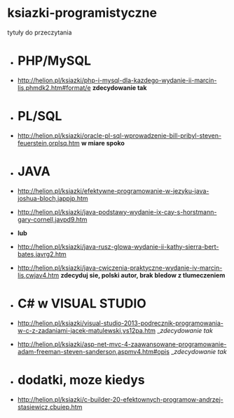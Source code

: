 ksiazki-programistyczne
=======================

 tytuły do przeczytania
* # PHP/MySQL
* http://helion.pl/ksiazki/php-i-mysql-dla-kazdego-wydanie-ii-marcin-lis,phmdk2.htm#format/e __zdecydowanie tak__
* # PL/SQL
* http://helion.pl/ksiazki/oracle-pl-sql-wprowadzenie-bill-pribyl-steven-feuerstein,orplsq.htm __w miare spoko__
* # JAVA
* http://helion.pl/ksiazki/efektywne-programowanie-w-jezyku-java-joshua-bloch,jappjp.htm
* http://helion.pl/ksiazki/java-podstawy-wydanie-ix-cay-s-horstmann-gary-cornell,javpd9.htm
* __lub__
* http://helion.pl/ksiazki/java-rusz-glowa-wydanie-ii-kathy-sierra-bert-bates,javrg2.htm
* http://helion.pl/ksiazki/java-cwiczenia-praktyczne-wydanie-iv-marcin-lis,cwjav4.htm __zdecyduj sie, polski autor, brak bledow z tlumeczeniem__
* # C# w VISUAL STUDIO
* http://helion.pl/ksiazki/visual-studio-2013-podrecznik-programowania-w-c-z-zadaniami-jacek-matulewski,vs12pa.htm
__zdecydowanie tak_
* http://helion.pl/ksiazki/asp-net-mvc-4-zaawansowane-programowanie-adam-freeman-steven-sanderson,aspmv4.htm#opis __zdecydowanie tak_

* # dodatki, moze kiedys
* http://helion.pl/ksiazki/c-builder-20-efektownych-programow-andrzej-stasiewicz,cbuiep.htm

